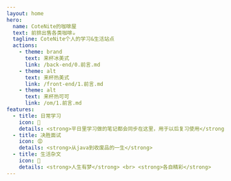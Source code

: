 ```yaml
---
layout: home
hero:
  name: CoteNite的咖啡屋
  text: 前排出售各类咖啡☕
  tagline: CoteNite个人的学习&生活站点
  actions:
    - theme: brand
      text: 来杯冰美式
      link: /back-end/0.前言.md
    - theme: alt
      text: 来杯热美式
      link: /front-end/1.前言.md
    - theme: alt
      text: 来杯热可可
      link: /om/1.前言.md
features:
  - title: 日常学习
    icon: 📝
    details: <strong>平日里学习做的笔记都会同步在这里，用于以后复习使用</strong>
  - title: 决胜面试
    icon: 😡
    details: <strong>从java到收废品的一生</strong>
  - title: 生活杂文
    icon: 🥤
    details: <strong>人生有梦</strong> <br> <strong>各自精彩</strong>
---
```


